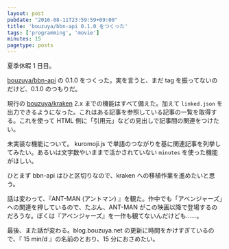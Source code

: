```yaml
---
layout: post
pubdate: "2016-08-11T23:59:59+09:00"
title: 'bouzuya/bbn-api 0.1.0 をつくった'
tags: ['programming', 'movie']
minutes: 15
pagetype: posts
---
```

夏季休暇 1 日目。

[bouzuya/bbn-api][] の 0.1.0 をつくった。実を言うと、まだ tag を振ってないのだけど、0.1.0 のつもりだ。

現行の [bouzuya/kraken][] 2.x までの機能はすべて備えた。加えて `linked.json` を出力できるようになった。これはある記事を参照している記事の一覧を取得する。これを使って HTML 側に「引用元」などの見出しで記事間の関連をつけたい。

未実装な機能について。 kuromoji.js で単語のつながりを基に関連記事を列挙してみたい。あるいは文字数やいままで活かされていない `minutes` を使った機能がほしい。

ひとまず bbn-api はひと区切りなので、kraken への移植作業を進めたいと思う。

話は変わって、『ANT-MAN (アントマン) 』を観た。作中でも「アベンジャーズ」への関連を押しているので、たぶん、ANT-MAN がこの映画以降で登場するのだろうな。ぼくは『アベンジャーズ』を一作も観てないんだけども……。

最後、また話が変わる。blog.bouzuya.net の更新に時間をかけすぎているので、『 15 min/d 』の名前のとおり、15 分におさめたい。

[bouzuya/bbn-api]: https://github.com/bouzuya/bbn-api
[bouzuya/kraken]: https://github.com/bouzuya/kraken
